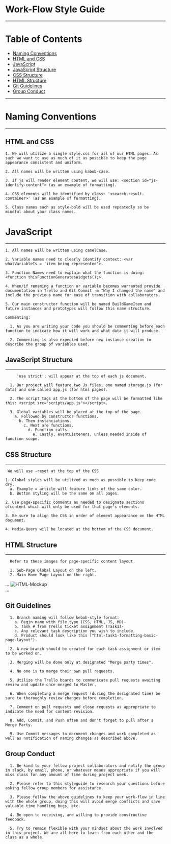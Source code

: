 # **Work-Flow Style Guide**
---
# Table of Contents
  * [Naming Conventions](#naming-conventions)
  * [HTML and CSS](#html-css)
  * [JavaScript](#javascript)
  * [JavaScript Structure](#javascript-structure)
  * [CSS Structure](#css-structure)
  * [HTML Structure](#html-structure)
  * [Git Guidelines](#git-guidelines)
  * [Group Conduct](#group-conduct)  
---


# **Naming Conventions <a id="naming-conventions"></a>**
  ---
## **HTML and CSS <a id="html-css"></a>**

    1. We will utilize a single style.css for all of our HTML pages. As such we want to use as much of it as possible to keep the page appearance consistent and uniform.

    2. All names will be written using kabob-case.

    3. If js will render element content, we will use: <section id="js-identify-content"> (as an example of formatting).

    4. CSS elements will be identified by class: '<search-result-container>' (as an example of formatting).

    5. Class names such as style-bold will be used repeatedly so be mindful about your class names.


#  **JavaScript  <a id="javascript"></a>**
---

    1. All names will be written using camelCase.

    2. Variable names need to clearly identify context: <var whatVariableIs = 'item being represented'>.

    3. Function Names need to explain what the function is doing: <function thisFunctionGeneratesWidgets();>.

    4. When/if renaming a function or variable becomes warranted provide documentation in Trello and Git Commit -m "Why I changed the name" and include the previous name for ease of transition with collaborators.

    5. Our main constructor function will be named BuildGameItem and future instances and prototypes will follow this name structure.

    Commenting:

      1. As you are writing your code you should be commenting before each function to indicate how it will work and what data it will produce.

      2. Commenting is also expected before new instance creation to describe the group of variables used.


##  **JavaScript Structure  <a id="javascript-structure"></a>**
---

         'use strict'; will appear at the top of each js document.

      1. Our project will feature two Js files, one named storage.js (for data) and one called app.js (for html pages).

      2. The script tags at the bottom of the page will be formatted like this: <script src="scripts/app.js"></script>.

      3. Global variables will be placed at the top of the page.
        a. Followed by constructor functions.
          b. Then instanciations.
            c. Next are functions.
              d. Function calls.
                e. Lastly, eventListeners, unless needed inside of function scope.


##  **CSS Structure <a id="css-structure"></a>**
---
     We will use -reset at the top of the CSS

    1. Global styles will be utilized as much as possible to keep code dry.
      a. Example = article will feature links of the same color.
      b. Button styling will be the same on all pages.

    2. Use page-specific comments as needed to designate sections ofcontent which will only be used for that page's elements.

    3. Be sure to align the CSS in order of element appearance on the HTML document.

    4. Media-Query will be located at the bottom of the CSS document.


## **HTML Structure <a id="html-structure"></a>**
  ---
      Refer to these images for page-specific content layout.

      1. Sub-Page Global Layout on the left.
      2. Main Home Page Layout on the right.
...
    ![HTML-Mockup](http://i.picresize.com/images/2016/02/29/U6qe.png)   
...

##  **Git Guidelines <a id="git-guidelines"></a>**


      1. Branch naming will follow kebob-style format:
        a. Begin name with file type (CSS, HTML, JS, MD)-
        b. Task # from Trello ticket assignment (Task1)-
        c. Any relevant task description you wish to include.
        d. Product should look like this ("html-task1-formatting-basic-page-layout").

      2. A new branch should be created for each task assignment or item to be worked on.

      3. Merging will be done only at designated "Merge party times".

      4. No one is to merge their own pull requests.

      5. Utilize the Trello boards to communicate pull requests awaiting review and update once merged to Master.

      6. When completing a merge request (during the designated time) be sure to thoroughly review changes before completion.

      7. Comment on pull requests and close requests as appropriate to indicate the need for content revision.

      8. Add, Commit, and Push often and don't forget to pull after a Merge Party.

      9. Use Commit messages to document changes and work completed as well as notification of naming changes as described above.


##    **Group Conduct <a id="group-conduct"></a>**


      1. Be kind to your fellow project collaborators and notify the group in slack, by email, phone, or whatever means appropriate if you will miss class for any amount of time during project week.

      2. Please refer to this styleguide to research your questions before asking fellow group members for assistance.

      3. Please follow the above guidelines to keep your work-flow in line with the whole group, doing this will avoid merge conflicts and save valuable time handling bugs, etc.

      4. Be open to receiving, and willing to provide constructive feedback.

      5. Try to remain flexible with your mindset about the work involved in this project. We are all here to learn from each other and the class as a whole.
